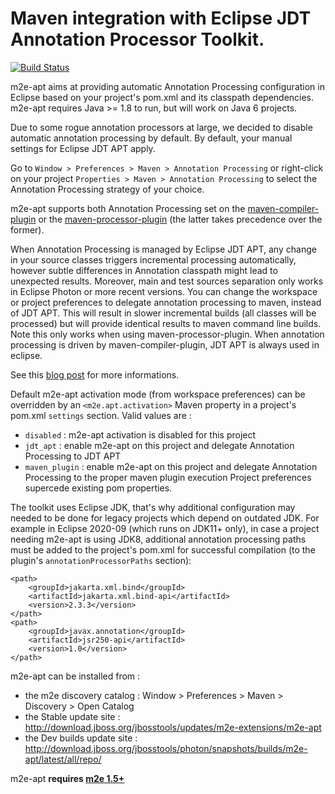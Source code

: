 Maven integration with Eclipse JDT Annotation Processor Toolkit.
================================================================

[![Build Status](https://travis-ci.org/jbosstools/m2e-apt.svg?branch=master)](https://travis-ci.org/jbosstools/m2e-apt)

m2e-apt aims at providing automatic Annotation Processing configuration in Eclipse based on your project's pom.xml and its classpath dependencies. m2e-apt requires Java >= 1.8 to run, but will work on Java 6 projects.

Due to some rogue annotation processors at large, we decided to disable automatic annotation processing by default. By default, your manual settings for Eclipse JDT APT apply.

Go to `Window > Preferences > Maven > Annotation Processing` or right-click on your project `Properties > Maven > Annotation Processing` to select the Annotation Processing strategy of your choice.

m2e-apt supports both Annotation Processing set on the [maven-compiler-plugin](http://maven.apache.org/plugins/maven-compiler-plugin/index.html) or the [maven-processor-plugin](http://code.google.com/p/maven-annotation-plugin/) (the latter takes precedence over the former).

When Annotation Processing is managed by Eclipse JDT APT, any change in your source classes triggers incremental processing automatically, however subtle differences in Annotation classpath might lead to unexpected results. Moreover, main and test sources separation only works in Eclipse Photon or more recent versions. 
You can change the workspace or project preferences to delegate annotation processing to maven, instead of JDT APT. This will result in slower incremental builds (all classes will be processed) but will provide identical results to maven command line builds. Note this only works when using maven-processor-plugin. When annotation processing is driven by maven-compiler-plugin, JDT APT is always used in eclipse.

See this [blog post](https://community.jboss.org/en/tools/blog/2012/05/20/annotation-processing-support-in-m2e-or-m2e-apt-100-is-out) for more informations.

Default m2e-apt activation mode (from workspace preferences) can be overridden by an `<m2e.apt.activation>` Maven property in a project's pom.xml `settings` section. Valid values are :

* `disabled` : m2e-apt activation is disabled for this project
* `jdt_apt` : enable m2e-apt on this project and delegate Annotation Processing to JDT APT
* `maven_plugin` : enable m2e-apt on this project and delegate Annotation Processing to the proper maven plugin execution
Project preferences supercede existing pom properties.

The toolkit uses Eclipse JDK, that's why additional configuration may needed to be done for legacy projects which depend on outdated JDK.
For example in Eclipse 2020-09 (which runs on JDK11+ only), in case a project needing m2e-apt is using JDK8, additional annotation processing paths must be added to the project's pom.xml for successful compilation
(to the plugin's `annotationProcessorPaths` section):
```
<path>
	<groupId>jakarta.xml.bind</groupId>
	<artifactId>jakarta.xml.bind-api</artifactId>
	<version>2.3.3</version>
</path>
<path>
	<groupId>javax.annotation</groupId>
	<artifactId>jsr250-api</artifactId>
	<version>1.0</version>
</path>
```


m2e-apt can be installed from :

* the m2e discovery catalog : Window > Preferences > Maven > Discovery > Open Catalog
* the Stable update site :  http://download.jboss.org/jbosstools/updates/m2e-extensions/m2e-apt
* the Dev builds update site : http://download.jboss.org/jbosstools/photon/snapshots/builds/m2e-apt/latest/all/repo/

m2e-apt **requires [m2e 1.5+](http://download.eclipse.org/technology/m2e/releases/)**
